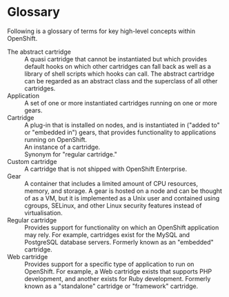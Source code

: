 Glossary
========

Following is a glossary of terms for key high-level concepts within OpenShift.

<dl>
  <dt>The abstract cartridge</dt>
  <dd>A quasi cartridge that cannot be instantiated but which provides default hooks on which other cartridges can fall back as well as a library of shell scripts which hooks can call.  The abstract cartridge can be regarded as an abstract class and the superclass of all other cartridges.</dd>

  <dt>Application</dt>
  <dd>A set of one or more instantiated cartridges running on one or more gears.</dd>

  <dt>Cartridge</dt>
  <dd>A plug-in that is installed on nodes, and is instantiated in ("added to" or "embedded in") gears, that provides functionality to applications running on OpenShift.</dd>
  <dd>An instance of a cartridge.</dd>
  <dd>Synonym for "regular cartridge."</dd>

  <dt>Custom cartridge</dt>
  <dd>A cartridge that is not shipped with OpenShift Enterprise.</dd>

  <dt>Gear</dt>
  <dd>A container that includes a limited amount of CPU resources, memory, and storage.  A gear is hosted on a node and can be thought of as a VM, but it is implemented as a Unix user and contained using cgroups, SELinux, and other Linux security features instead of virtualisation.</dd>

  <dt>Regular cartridge</dt>
  <dd>Provides support for functionality on which an OpenShift application may rely.  For example, cartridges exist for the MySQL and PostgreSQL database servers.  Formerly known as an "embedded" cartridge.</dd>

  <dt>Web cartridge</dt>
  <dd>Provides support for a specific type of application to run on OpenShift.  For example, a Web cartridge exists that supports PHP development, and another exists for Ruby development.  Formerly known as a "standalone" cartridge or "framework" cartridge.</dd>
</dl>
